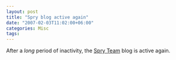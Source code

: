 ```yaml
---
layout: post
title: "Spry blog active again"
date: "2007-02-03T11:02:00+06:00"
categories: Misc 
tags: 
---
```


After a <i>long</i> period of inactivity, the <a href="http://blogs.adobe.com/spryteam/">Spry Team</a> blog is active again.